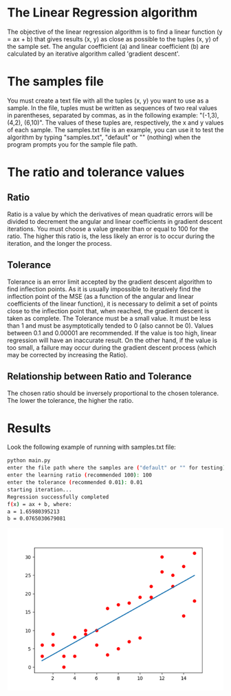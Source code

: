 # The Linear Regression algorithm
The objective of the linear regression algorithm is to find a linear function (y = ax + b) that gives results (x, y) as close as possible to the tuples (x, y) of the sample set. The angular coefficient (a) and linear coefficient (b) are calculated by an iterative algorithm called 'gradient descent'.

# The samples file
You must create a text file with all the tuples (x, y) you want to use as a sample. In the file, tuples must be written as sequences of two real values ​​in parentheses, separated by commas, as in the following example: "(-1,3), (4,2), (6,10)". The values ​​of these tuples are, respectively, the x and y values ​​of each sample.
The samples.txt file is an example, you can use it to test the algorithm by typing "samples.txt", "default" or "" (nothing) when the program prompts you for the sample file path.

# The ratio and tolerance values
## Ratio
Ratio is a value by which the derivatives of mean quadratic errors will be divided to decrement the angular and linear coefficients in gradient descent iterations. You must choose a value greater than or equal to 100 for the ratio. The higher this ratio is, the less likely an error is to occur during the iteration, and the longer the process.

## Tolerance
Tolerance is an error limit accepted by the gradient descent algorithm to find inflection points. As it is usually impossible to iteratively find the inflection point of the MSE (as a function of the angular and linear coefficients of the linear function), it is necessary to delimit a set of points close to the inflection point that, when reached, the gradient descent is taken as complete.
The Tolerance must be a small value. It must be less than 1 and must be asymptotically tended to 0 (also cannot be 0). Values ​​between 0.1 and 0.00001 are recommended.
If the value is too high, linear regression will have an inaccurate result. On the other hand, if the value is too small, a failure may occur during the gradient descent process (which may be corrected by increasing the Ratio).

## Relationship between Ratio and Tolerance
The chosen ratio should be inversely proportional to the chosen tolerance. The lower the tolerance, the higher the ratio.

# Results
Look the following example of running with samples.txt file:

```sh
python main.py
enter the file path where the samples are ("default" or "" for testing): samples.txt
enter the learning ratio (recommended 100): 100
enter the tolerance (recommended 0.01): 0.01
starting iteration...
Regression successfully completed
f(x) = ax + b, where:
a = 1.65980395213
b = 0.0765030679081
```

<img src="example.png" >
